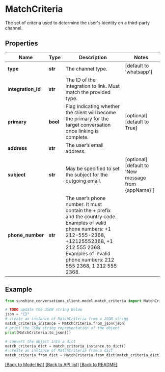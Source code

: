 # MatchCriteria

The set of criteria used to determine the user's identity on a third-party channel.

## Properties

Name | Type | Description | Notes
------------ | ------------- | ------------- | -------------
**type** | **str** | The channel type. | [default to 'whatsapp']
**integration_id** | **str** | The ID of the integration to link. Must match the provided type. | 
**primary** | **bool** | Flag indicating whether the client will become the primary for the target conversation once linking is complete. | [optional] [default to True]
**address** | **str** | The user’s email address. | 
**subject** | **str** | May be specified to set the subject for the outgoing email. | [optional] [default to 'New message from {appName}']
**phone_number** | **str** | The user’s phone number. It must contain the + prefix and the country code. Examples of valid phone numbers: +1 212-555-2368, +12125552368, +1 212 555 2368. Examples of invalid phone numbers: 212 555 2368, 1 212 555 2368.  | 

## Example

```python
from sunshine_conversations_client.model.match_criteria import MatchCriteria

# TODO update the JSON string below
json = "{}"
# create an instance of MatchCriteria from a JSON string
match_criteria_instance = MatchCriteria.from_json(json)
# print the JSON string representation of the object
print(MatchCriteria.to_json())

# convert the object into a dict
match_criteria_dict = match_criteria_instance.to_dict()
# create an instance of MatchCriteria from a dict
match_criteria_from_dict = MatchCriteria.from_dict(match_criteria_dict)
```
[[Back to Model list]](../README.md#documentation-for-models) [[Back to API list]](../README.md#documentation-for-api-endpoints) [[Back to README]](../README.md)


